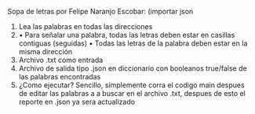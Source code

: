 Sopa de letras por Felipe Naranjo Escobar: (importar json
1. Lea las palabras en todas las direcciones
2. • Para señalar una palabra, todas las letras deben estar en casillas contiguas (seguidas)
• Todas las letras de la palabra deben estar en la misma dirección
3. Archivo .txt como entrada
4. Archivo de salida tipo .json en diccionario con booleanos true/false de las palabras encontradas
5. ¿Como ejecutar?
Sencillo, simplemente corra el codigo main despues de editar las palabras a a buscar en el archivo .txt, despues de esto el reporte en .json ya sera actualizado
